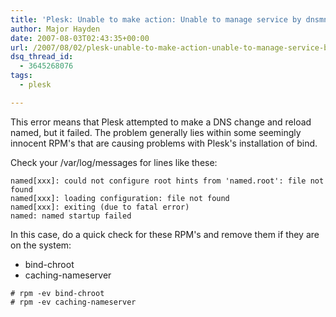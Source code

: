 ```yaml
---
title: 'Plesk: Unable to make action: Unable to manage service by dnsmng: dnsmng: Service named failed to start'
author: Major Hayden
date: 2007-08-03T02:43:35+00:00
url: /2007/08/02/plesk-unable-to-make-action-unable-to-manage-service-by-dnsmng-dnsmng-service-named-failed-to-start/
dsq_thread_id:
  - 3645268076
tags:
  - plesk

---
```

This error means that Plesk attempted to make a DNS change and reload named, but it failed. The problem generally lies within some seemingly innocent RPM's that are causing problems with Plesk's installation of bind.

Check your /var/log/messages for lines like these:

```
named[xxx]: could not configure root hints from 'named.root': file not found
named[xxx]: loading configuration: file not found
named[xxx]: exiting (due to fatal error)
named: named startup failed
```

In this case, do a quick check for these RPM's and remove them if they are on the system:

* bind-chroot
* caching-nameserver

```
# rpm -ev bind-chroot
# rpm -ev caching-nameserver
```
